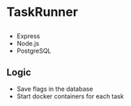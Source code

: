 # TaskRunner


## 
- Express
- Node.js
- PostgreSQL

## Logic

- Save flags in the database
- Start docker containers for each task


<!-- TODO: FIX NPM APUTO INSTALL package-lock.js dont sync -->